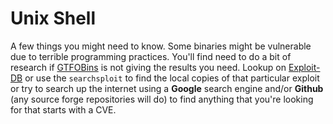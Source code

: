 # Unix Shell

A few things you might need to know. Some binaries might be vulnerable due to terrible programming practices. You'll find need to do a bit of research if [GTFOBins](https://gtfobins.github.io) is not giving the results you need. Lookup on [Exploit-DB](https://exploit-db.com) or use the `searchsploit` to find the local copies of that particular exploit or try to search up the internet using a **Google** search engine and/or **Github** (any source forge repositories will do) to find anything that you're looking for that starts with a CVE.
